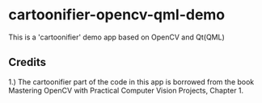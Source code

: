 # cartoonifier-opencv-qml-demo
This is a 'cartoonifier' demo app based on OpenCV and Qt(QML)

## Credits
1.) The cartoonifier part of the code in this app is borrowed from the book Mastering OpenCV with Practical Computer Vision Projects, Chapter 1.
